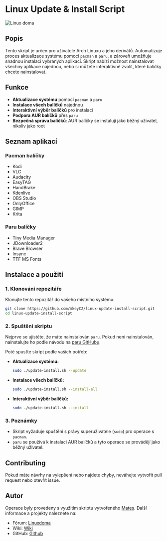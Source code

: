 # Linux Update & Install Script

![Linux doma]([LinuxDoma](https://forum.linuxdoma.sk/uploads/default/original/1X/31a5d004a75873ce6dfdd07333ce730b6cc7f013.png))

## Popis

Tento skript je určen pro uživatele Arch Linuxu a jeho derivátů. Automatizuje proces aktualizace systému pomocí `pacman` a `paru`, a zároveň umožňuje snadnou instalaci vybraných aplikací. Skript nabízí možnost nainstalovat všechny aplikace najednou, nebo si můžete interaktivně zvolit, které balíčky chcete nainstalovat.

## Funkce

- **Aktualizace systému** pomocí `pacman` a `paru`
- **Instalace všech balíčků** najednou
- **Interaktivní výběr balíčků** pro instalaci
- **Podpora AUR balíčků** přes `paru`
- **Bezpečná správa balíčků**: AUR balíčky se instalují jako běžný uživatel, nikoliv jako root

## Seznam aplikací

### Pacman balíčky

- Kodi
- VLC
- Audacity
- EasyTAG
- HandBrake
- Kdenlive
- OBS Studio
- OnlyOffice
- GIMP
- Krita

### Paru balíčky

- Tiny Media Manager
- JDownloader2
- Brave Browser
- Insync
- TTF MS Fonts

## Instalace a použití

### 1. Klonování repozitáře

Klonujte tento repozitář do vašeho místního systému:

```bash
git clone https://github.com/mkeyCZ/linux-update-install-script.git
cd linux-update-install-script
```

### 2. Spuštění skriptu

Nejprve se ujistěte, že máte nainstalován `paru`. Pokud není nainstalován, nainstalujte ho podle návodu na [paru GitHubu](https://github.com/Morganamilo/paru).

Poté spusťte skript podle vašich potřeb:

- **Aktualizace systému:**

  ```bash
  sudo ./update-install.sh --update
  ```

- **Instalace všech balíčků:**

  ```bash
  sudo ./update-install.sh --install-all
  ```

- **Interaktivní výběr balíčků:**

  ```bash
  sudo ./update-install.sh --install
  ```

### 3. Poznámky

- Skript vyžaduje spuštění s právy superuživatele (`sudo`) pro operace s `pacman`.
- `paru` se používá k instalaci AUR balíčků a tyto operace se provádějí jako běžný uživatel.

## Contributing

Pokud máte návrhy na vylepšení nebo najdete chyby, neváhejte vytvořit pull request nebo otevřít issue.

## Autor

Operace byly provedeny s využitím skriptu vytvořeného [Mates](https://forum.linuxdoma.cz/u/mates/activity). Další informace a projekty naleznete na:

- Fórum: [Linuxdoma](https://forum.linuxdoma.cz/u/mates/activity)
- Wiki: [Wiki](https://wiki.matejserver.cz)
- GitHub: [Github](https://github.com/mkeyCZ/)
